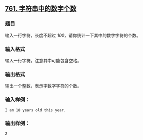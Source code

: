 ## [761. 字符串中的数字个数](https://www.acwing.com/problem/content/763/)

### 题目

输入一行字符，长度不超过 *100*，请你统计一下其中的数字字符的个数。

### 输入格式

输入一行字符。注意其中可能包含空格。

### 输出格式

输出一个整数，表示字数字字符的个数。

### 输入样例：

```
I am 18 years old this year.
```

### 输出样例：

```
2
```
